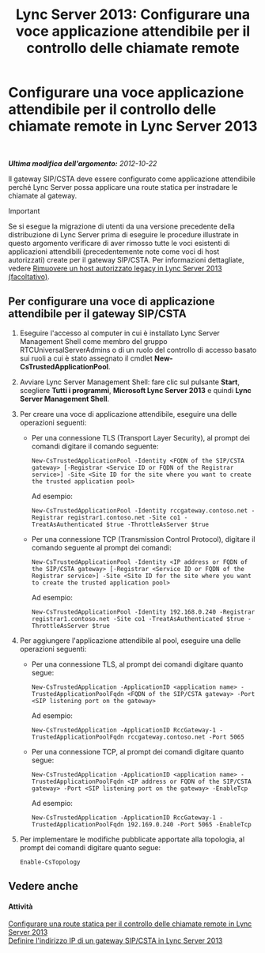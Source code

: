 ﻿---
title: 'Lync Server 2013: Configurare una voce applicazione attendibile per il controllo delle chiamate remote'
TOCTitle: Configurare una voce applicazione attendibile per il controllo delle chiamate remote
ms:assetid: 37777f93-8b24-40cf-808e-7c6230eb2132
ms:mtpsurl: https://technet.microsoft.com/it-it/library/Gg558636(v=OCS.15)
ms:contentKeyID: 49300176
ms.date: 08/24/2015
mtps_version: v=OCS.15
ms.translationtype: HT
---

# Configurare una voce applicazione attendibile per il controllo delle chiamate remote in Lync Server 2013

 

_**Ultima modifica dell'argomento:** 2012-10-22_

Il gateway SIP/CSTA deve essere configurato come applicazione attendibile perché Lync Server possa applicare una route statica per instradare le chiamate al gateway.

> [!IMPORTANT]  
> Se si esegue la migrazione di utenti da una versione precedente della distribuzione di Lync Server prima di eseguire le procedure illustrate in questo argomento verificare di aver rimosso tutte le voci esistenti di applicazioni attendibili (precedentemente note come voci di host autorizzati) create per il gateway SIP/CSTA. Per informazioni dettagliate, vedere <a href="lync-server-2013-remove-a-legacy-authorized-host-optional.md">Rimuovere un host autorizzato legacy in Lync Server 2013 (facoltativo)</a>.

## Per configurare una voce di applicazione attendibile per il gateway SIP/CSTA

1.  Eseguire l'accesso al computer in cui è installato Lync Server Management Shell come membro del gruppo RTCUniversalServerAdmins o di un ruolo del controllo di accesso basato sui ruoli a cui è stato assegnato il cmdlet **New-CsTrustedApplicationPool**.

2.  Avviare Lync Server Management Shell: fare clic sul pulsante **Start**, scegliere **Tutti i programmi**, **Microsoft Lync Server 2013** e quindi **Lync Server Management Shell**.

3.  Per creare una voce di applicazione attendibile, eseguire una delle operazioni seguenti:
    
      - Per una connessione TLS (Transport Layer Security), al prompt dei comandi digitare il comando seguente:
        
            New-CsTrustedApplicationPool -Identity <FQDN of the SIP/CSTA gateway> [-Registrar <Service ID or FQDN of the Registrar service>] -Site <Site ID for the site where you want to create the trusted application pool>
        
        Ad esempio:
        
            New-CsTrustedApplicationPool -Identity rccgateway.contoso.net -Registrar registrar1.contoso.net -Site co1 -TreatAsAuthenticated $true -ThrottleAsServer $true
    
      - Per una connessione TCP (Transmission Control Protocol), digitare il comando seguente al prompt dei comandi:
        
            New-CsTrustedApplicationPool -Identity <IP address or FQDN of the SIP/CSTA gateway> [-Registrar <Service ID or FQDN of the Registrar service>] -Site <Site ID for the site where you want to create the trusted application pool>
        
        Ad esempio:
        
            New-CsTrustedApplicationPool -Identity 192.168.0.240 -Registrar registrar1.contoso.net -Site co1 -TreatAsAuthenticated $true -ThrottleAsServer $true

4.  Per aggiungere l'applicazione attendibile al pool, eseguire una delle operazioni seguenti:
    
      - Per una connessione TLS, al prompt dei comandi digitare quanto segue:
        
            New-CsTrustedApplication -ApplicationID <application name> -TrustedApplicationPoolFqdn <FQDN of the SIP/CSTA gateway> -Port <SIP listening port on the gateway>
        
        Ad esempio:
        
            New-CsTrustedApplication -ApplicationID RccGateway-1 -TrustedApplicationPoolFqdn rccgateway.contoso.net -Port 5065
    
      - Per una connessione TCP, al prompt dei comandi digitare quanto segue:
        
            New-CsTrustedApplication -ApplicationID <application name> -TrustedApplicationPoolFqdn <IP address or FQDN of the SIP/CSTA gateway> -Port <SIP listening port on the gateway> -EnableTcp
        
        Ad esempio:
        
            New-CsTrustedApplication -ApplicationID RccGateway-1 -TrustedApplicationPoolFqdn 192.169.0.240 -Port 5065 -EnableTcp

5.  Per implementare le modifiche pubblicate apportate alla topologia, al prompt dei comandi digitare quanto segue:
    
        Enable-CsTopology

## Vedere anche

#### Attività

[Configurare una route statica per il controllo delle chiamate remote in Lync Server 2013](lync-server-2013-configure-a-static-route-for-remote-call-control.md)  
[Definire l'indirizzo IP di un gateway SIP/CSTA in Lync Server 2013](lync-server-2013-define-a-sip-csta-gateway-ip-address.md)

